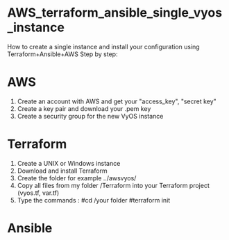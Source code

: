 # AWS_terraform_ansible_single_vyos_instance
How to create a single instance and install your configuration using Terraform+Ansible+AWS 
Step by step:
# AWS
1. Create an account with AWS and get your "access_key", "secret key"
2. Create a key pair and download your .pem key
3. Create a security group for the new VyOS instance
# Terraform
1. Create a UNIX or Windows instance
2. Download and install Terraform
3. Create the folder for example ../awsvyos/
4. Copy all files from my folder /Terraform into your Terraform project (vyos.tf, var.tf)
5. Type the commands : #cd /your folder #terraform init
# Ansible


    
